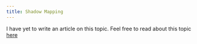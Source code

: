 ```yaml
---
title: Shadow Mapping
---
```


I have yet to write an article on this topic. Feel free to read about this topic [here](https://learnopengl.com/Advanced-Lighting/Shadows/Shadow-Mapping)